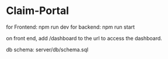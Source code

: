 # Claim-Portal

for Frontend: npm run dev
for backend: npm run start

on front end, add /dashboard to the url to access the dashboard.

db schema: server/db/schema.sql